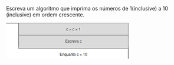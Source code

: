 Escreva um algoritmo que imprima os números de 1(inclusive) a
10 (inclusive) em ordem crescente.

![](https://github.com/Yxav/proglogic/blob/master/exercicios-5/48/48.png)
